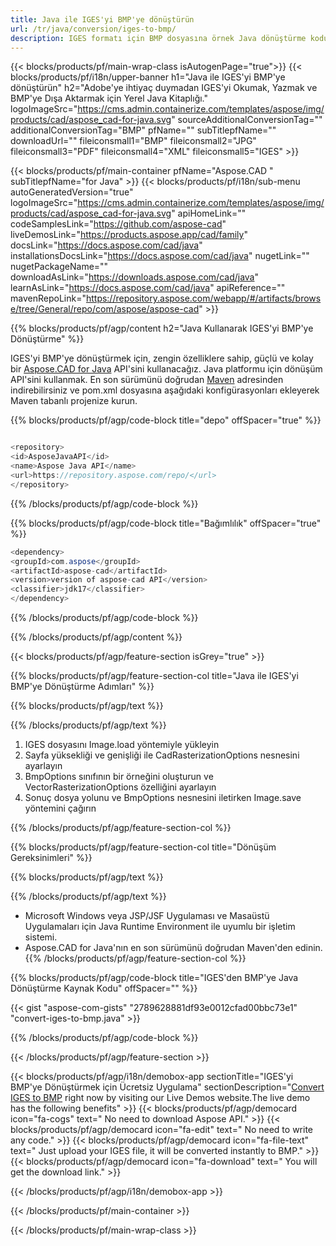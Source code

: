 ```yaml
---
title: Java ile IGES'yi BMP'ye dönüştürün 
url: /tr/java/conversion/iges-to-bmp/ 
description: IGES formatı için BMP dosyasına örnek Java dönüştürme kodu. Herhangi bir Web veya Masaüstü Java tabanlı uygulamada IGES'yi BMP'ye dönüştürmek için bu örnek kodu kullanın.
---
```


{{< blocks/products/pf/main-wrap-class isAutogenPage="true">}}
{{< blocks/products/pf/i18n/upper-banner h1="Java ile IGES'yi BMP'ye dönüştürün" h2="Adobe'ye ihtiyaç duymadan IGES'yi Okumak, Yazmak ve BMP'ye Dışa Aktarmak için Yerel Java Kitaplığı." logoImageSrc="https://cms.admin.containerize.com/templates/aspose/img/products/cad/aspose_cad-for-java.svg" sourceAdditionalConversionTag="" additionalConversionTag="BMP" pfName="" subTitlepfName="" downloadUrl="" fileiconsmall1="BMP" fileiconsmall2="JPG" fileiconsmall3="PDF" fileiconsmall4="XML" fileiconsmall5="IGES" >}}

{{< blocks/products/pf/main-container pfName="Aspose.CAD " subTitlepfName="for Java" >}}
{{< blocks/products/pf/i18n/sub-menu autoGeneratedVersion="true" logoImageSrc="https://cms.admin.containerize.com/templates/aspose/img/products/cad/aspose_cad-for-java.svg" apiHomeLink="" codeSamplesLink="https://github.com/aspose-cad" liveDemosLink="https://products.aspose.app/cad/family" docsLink="https://docs.aspose.com/cad/java" installationsDocsLink="https://docs.aspose.com/cad/java" nugetLink="" nugetPackageName="" downloadAsLink="https://downloads.aspose.com/cad/java" learnAsLink="https://docs.aspose.com/cad/java" apiReference="" mavenRepoLink="https://repository.aspose.com/webapp/#/artifacts/browse/tree/General/repo/com/aspose/aspose-cad" >}}

{{% blocks/products/pf/agp/content h2="Java Kullanarak IGES'yi BMP'ye Dönüştürme" %}}

IGES'yi BMP'ye dönüştürmek için, zengin özelliklere sahip, güçlü ve kolay bir <a href=https://products.aspose.com/cad/java>Aspose.CAD for Java</a> API'sini kullanacağız. Java platformu için dönüşüm API'sini kullanmak. En son sürümünü doğrudan <a href=https://repository.aspose.com/webapp/#/artifacts/browse/tree/General/repo/com/aspose/aspose-cad>Maven</a> adresinden indirebilirsiniz ve pom.xml dosyasına aşağıdaki konfigürasyonları ekleyerek Maven tabanlı projenize kurun.

{{% blocks/products/pf/agp/code-block title="depo" offSpacer="true" %}}

```cs

<repository>
<id>AsposeJavaAPI</id>
<name>Aspose Java API</name>
<url>https://repository.aspose.com/repo/</url>
</repository>

```

{{% /blocks/products/pf/agp/code-block %}}

{{% blocks/products/pf/agp/code-block title="Bağımlılık" offSpacer="true" %}}

```cs
<dependency>
<groupId>com.aspose</groupId>
<artifactId>aspose-cad</artifactId>
<version>version of aspose-cad API</version>
<classifier>jdk17</classifier>
</dependency>

```

{{% /blocks/products/pf/agp/code-block %}}

{{% /blocks/products/pf/agp/content %}}

{{< blocks/products/pf/agp/feature-section isGrey="true" >}}

{{% blocks/products/pf/agp/feature-section-col title="Java ile IGES'yi BMP'ye Dönüştürme Adımları" %}}

{{% blocks/products/pf/agp/text %}}

{{% /blocks/products/pf/agp/text %}}

1. IGES dosyasını Image.load yöntemiyle yükleyin
1. Sayfa yüksekliği ve genişliği ile CadRasterizationOptions nesnesini ayarlayın
1. BmpOptions sınıfının bir örneğini oluşturun ve VectorRasterizationOptions özelliğini ayarlayın
1. Sonuç dosya yolunu ve BmpOptions nesnesini iletirken Image.save yöntemini çağırın

{{% /blocks/products/pf/agp/feature-section-col %}}

{{% blocks/products/pf/agp/feature-section-col title="Dönüşüm Gereksinimleri" %}}

{{% blocks/products/pf/agp/text %}}

{{% /blocks/products/pf/agp/text %}}
- Microsoft Windows veya JSP/JSF Uygulaması ve Masaüstü Uygulamaları için Java Runtime Environment ile uyumlu bir işletim sistemi.
- Aspose.CAD for Java'nın en son sürümünü doğrudan Maven'den edinin.
{{% /blocks/products/pf/agp/feature-section-col %}}

{{% blocks/products/pf/agp/code-block title="IGES'den BMP'ye Java Dönüştürme Kaynak Kodu" offSpacer="" %}}

{{< gist "aspose-com-gists" "2789628881df93e0012cfad00bbc73e1" "convert-iges-to-bmp.java" >}}

{{% /blocks/products/pf/agp/code-block %}}

{{< /blocks/products/pf/agp/feature-section >}}

<!-- aboutfile Starts -->

{{< blocks/products/pf/agp/i18n/demobox-app sectionTitle="IGES'yi BMP'ye Dönüştürmek için Ücretsiz Uygulama" sectionDescription="[Convert IGES to BMP](https://products.aspose.app/cad/conversion/iges-to-bmp) right now by visiting our Live Demos website.The live demo has the following benefits" >}}
        {{< blocks/products/pf/agp/democard icon="fa-cogs" text=" No need to download Aspose API." >}}
        {{< blocks/products/pf/agp/democard icon="fa-edit" text=" No need to write any code." >}}
        {{< blocks/products/pf/agp/democard icon="fa-file-text" text=" Just upload your IGES file, it will be converted instantly to BMP." >}}
        {{< blocks/products/pf/agp/democard icon="fa-download" text=" You will get the download link." >}}

   
{{< /blocks/products/pf/agp/i18n/demobox-app >}}

<!-- aboutfile Ends -->

{{< /blocks/products/pf/main-container >}}
    
{{< /blocks/products/pf/main-wrap-class >}}